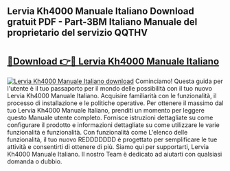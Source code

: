 ## Lervia Kh4000 Manuale Italiano Download gratuit PDF - Part-3BM Italiano Manuale del proprietario del servizio QQTHV

# <h2><a href="http://dffyho.blite.top/?on=Lervia+Kh4000+Manuale+Italiano">🔗Download 👉🔴 Lervia Kh4000 Manuale Italiano</a></h2>

[![Lervia Kh4000 Manuale Italiano download](https://i.imgur.com/lujVjoI.png)](http://dffyho.blite.top/?on=Lervia+Kh4000+Manuale+Italiano)
Cominciamo! Questa guida per l'utente è il tuo passaporto per il mondo delle possibilità con il tuo nuovo Lervia Kh4000 Manuale Italiano. Acquisire familiarità con le funzionalità, il processo di installazione e le politiche operative. Per ottenere il massimo dal tuo Lervia Kh4000 Manuale Italiano, prenditi un momento per leggere questo Manuale utente completo. Fornisce istruzioni dettagliate su come configurare il prodotto e informazioni dettagliate su come utilizzare le varie funzionalità e funzionalità. Con funzionalità come L'elenco delle funzionalità, il tuo nuovo REDDDDDDD è progettato per semplificare le tue attività e consentirti di ottenere di più. Siamo qui per supportarti, Lervia Kh4000 Manuale Italiano. Il nostro Team è dedicato ad aiutarti con qualsiasi domanda o dubbio.
